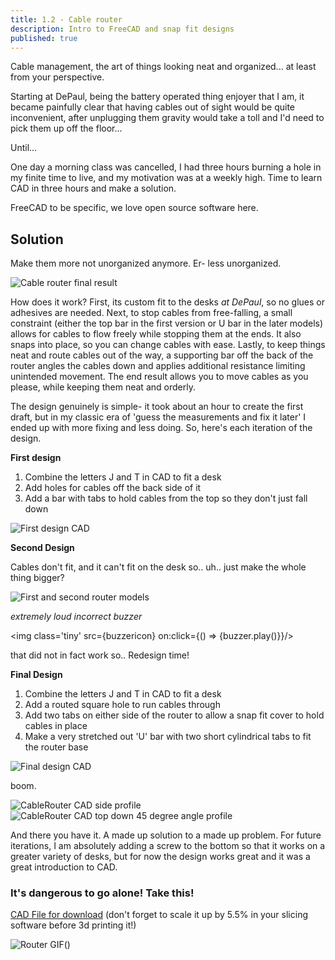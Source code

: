 ```yaml
---
title: 1.2 - Cable router
description: Intro to FreeCAD and snap fit designs
published: true
---
```


<script>
import buzzerSound from '$lib/buzzer.mp3';
import buzzericon from '$lib/buzzerimg.png';
let buzzer = new Audio(buzzerSound)
</script>

Cable management, the art of things looking neat and organized... at least from your perspective.

Starting at DePaul, being the battery operated thing enjoyer
that I am, it became painfully clear that having cables out of sight would be quite inconvenient, after unplugging them
gravity would take a toll and I'd need to pick them up off the floor...

Until...

One day a morning class was cancelled, I had three hours burning a hole in my finite time to live, and my motivation was
at a weekly high. Time to learn CAD in three hours and make a solution.

FreeCAD to be specific, we love open source software here.

## Solution

Make them more not unorganized anymore. Er- less unorganized.

![Cable router final result](https://lh3.googleusercontent.com/pw/AP1GczN3QiuHNcOECppk7fyn5zUTJP-YFVfWAlRePXvh5oH2_cJ9zmQyxFplI6y5RSMe_Ud5xtuknEPoJwQNhCmh9obrFuxYG0jFzW-gk-4jCrpC9GMMfIWn5WXSqF0ls6JbI_Ht9ts2M9balI7gaWpV_7wDLg=w1190-h670-s-no)

How does it work? First, its custom fit to the desks _at DePaul_, so no glues or adhesives are needed. Next, to stop
cables from
free-falling, a small constraint (either the top bar in the first version or U bar in the later models) allows for
cables to flow freely while stopping them at the ends. It also snaps into place, so you can change cables with ease.
Lastly, to keep things neat and route cables out of the way, a supporting bar off the back of the router angles the
cables down and applies additional resistance limiting unintended movement. The end result allows you
to move cables as you please, while keeping them neat and orderly.

The design genuinely is simple- it took about an hour to create the first draft, but in my classic era of 'guess the
measurements and fix it later' I ended up with more fixing and less doing. So, here's each iteration of the design.


**First design**
1. Combine the letters J and T in CAD to fit a desk
2. Add holes for cables off the back side of it
5. Add a bar with tabs to hold cables from the top so they don't just fall down

![First design CAD](https://lh3.googleusercontent.com/pw/AP1GczP58lE7lNJPTx4TxB61tXggQ0EBN7QxiDxpHpVaBzUjsqZEBkMK7D3bmGLAHeTbKOr6BUTqeDDDqvP-Bb9YR9kj86fbzSOGU4iA3ot4xqe75XohtIn9cYCMOsOfAxShAtCThXdjG3HInVM-VEMY1eG7gQ=w800-h450-s-no)

**Second Design**

Cables don't fit, and it can't fit on the desk so.. uh.. just make the whole thing bigger?

![First and second router models](https://lh3.googleusercontent.com/pw/AP1GczNGm7tIfaYFIFX8NOJDHiEYISLnknZJvEjfHmYz8D9gZcPRaUyRcgLhBAArJAg1zplOSJfkWyPIpYbUfAorlI7ga1ti9J3U_AqmlmGDxtLhcjmlEjaxTnI_Z9Rr2urAu_8xMRwjg1E-8js8Nr541kRWHQ=w1260-h708-s-no)

*extremely loud incorrect buzzer*

<img class='tiny' src={buzzericon} on:click={() => {buzzer.play()}}/>


that did not in fact work so.. Redesign time!

**Final Design**
1. Combine the letters J and T in CAD to fit a desk
2. Add a routed square hole to run cables through
3. Add two tabs on either side of the router to allow a snap fit cover to hold cables in place
5. Make a very stretched out 'U' bar with two short cylindrical tabs to fit the router base

![Final design CAD](https://lh3.googleusercontent.com/pw/AP1GczMARlN6Txc3bUhOV_L_ZQx7ZeIjNco0CLzD4Px71nYn2eCuxqpXF7JxuBKc-ccyrTBTxWZFgf1B2aePKAEuMZI5rBkgk8b1UACXT1SEYNMHbXw1h-CXTUPtrV15aI1g6wFrVCXwM8EA5WI6yv7BnLXpaw=w800-h450-s-no)

boom.

![CableRouter CAD side profile](https://lh3.googleusercontent.com/pw/AP1GczMR05Tl0jXnG8IOVgCfQVrcHyQhNiB5YWSGRoEiT2x_duoFiVcRaMdhNpveoOWaqKMShnZm8zFzY1oJc5SOqGgJLOAo5nRYGHjmj_TbJjNvVjqc6-yF9g1cOy9jOx95yfSRLF0_hQZrT_lUyV-iIJdlug=w1143-h789-s-no)
![CableRouter CAD top down 45 degree angle profile](https://lh3.googleusercontent.com/pw/AP1GczMbEuBHFIRbYnHOOUMkC8ADMJpHQ3BSfb9YqjtOshee8hhsUQ7Fm6iFhHKqh5eO7DAV1YTxcKAlImNjkb4by3SA00hGWTpSNwrpZFvpA7BAmrrrkbcQNb2u7vD1cNZcaNejPY2xvrE--SQ7h7NcwzZYqg=w1201-h1010-s-no)

And there you have it. A made up solution to a made up problem. For future iterations, I am absolutely adding a screw to
the bottom
so that it works on a greater variety of desks, but for now the design works great and it was a great introduction to CAD.
### It's dangerous to go alone! Take this!

[CAD File for download](https://drive.google.com/file/d/1oHryPArWy3lYoPmf-XtCJmhurPhl9GXL/view?usp=sharing) (don't
forget to scale it up by 5.5% in your slicing software before 3d printing it!)

![Router GIF](https://lh3.googleusercontent.com/pw/AP1GczMUgSOJVqhCY0jSt_LdpcHhachDZwQfjqbzZHFWOU93_Ek4-juQLA5RGwxn-CDXpqKDzE0e2eDLWxwo0tCJU_2un0XbxMS-LcGkX3QQdn7Ty51fsNwnhfMazTJfuUZyQjWKePrVbI_mqCPA8U6z5j9LLA=w1260-h708-s-no)()

<style>
.tiny {width: 75px; margin: 10% auto 10% 42.5%;}
</style>